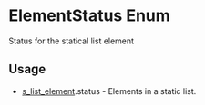<properties generated="1" SortOrder="990" />

# ElementStatus Enum

Status for the statical list element


## Usage
* [s_list_element](s_list_element.md).status - Elements in a static list.

